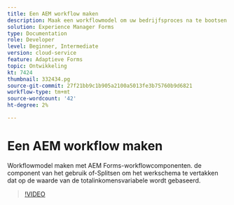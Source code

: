 ```yaml
---
title: Een AEM workflow maken
description: Maak een workflowmodel om uw bedrijfsproces na te bootsen.
solution: Experience Manager Forms
type: Documentation
role: Developer
level: Beginner, Intermediate
version: cloud-service
feature: Adaptieve Forms
topic: Ontwikkeling
kt: 7424
thumbnail: 332434.pg
source-git-commit: 27f21bb9c1b905a2100a5013fe3b75760b9d6821
workflow-type: tm+mt
source-wordcount: '42'
ht-degree: 2%

---
```



# Een AEM workflow maken

Workflowmodel maken met AEM Forms-workflowcomponenten. de component van het gebruik of-Splitsen om het werkschema te vertakken dat op de waarde van de totalinkomensvariabele wordt gebaseerd.

>[!VIDEO](https://video.tv.adobe.com/v/332434?quality=12&learn=on)

